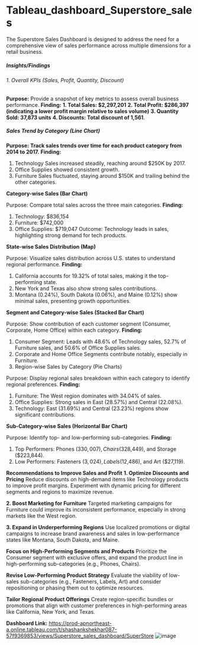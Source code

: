 # Tableau_dashboard_Superstore_sales
The Superstore Sales Dashboard is designed to address the need for a comprehensive view of sales performance across multiple dimensions for a retail business.

##### Insights/Findings
###### 1. Overall KPIs (Sales, Profit, Quantity, Discount)

**Purpose:** Provide a snapshot of key metrics to assess overall business performance.
**Finding:**
**1. Total Sales: $2,297,201**
**2. Total Profit: $286,397 (indicating a lower profit margin relative to sales volume)**
**3. Quantity Sold: 37,873 units**
**4. Discounts: Total discount of 1,561**.

##### Sales Trend by Category (Line Chart)

**Purpose: Track sales trends over time for each product category from 2014 to 2017.**
**Finding:**
1. Technology Sales increased steadily, reaching around $250K by 2017.
2. Office Supplies showed consistent growth.
3. Furniture Sales fluctuated, staying around $150K and trailing behind the other categories.

**Category-wise Sales (Bar Chart)**

Purpose: Compare total sales across the three main categories.
**Finding:**
1. Technology: $836,154
2. Furniture: $742,000
3. Office Supplies: $719,047
Outcome: Technology leads in sales, highlighting strong demand for tech products.

**State-wise Sales Distribution (Map)**

Purpose: Visualize sales distribution across U.S. states to understand regional performance.
**Finding:**
1. California accounts for 19.32% of total sales, making it the top-performing state.
2. New York and Texas also show strong sales contributions.
3. Montana (0.24%), South Dakota (0.06%), and Maine (0.12%) show minimal sales, presenting growth opportunities.

**Segment and Category-wise Sales (Stacked Bar Chart)**

Purpose: Show contribution of each customer segment (Consumer, Corporate, Home Office) within each category.
**Finding:**
1. Consumer Segment: Leads with 48.6% of Technology sales, 52.7% of Furniture sales, and 50.6% of Office Supplies sales.
2. Corporate and Home Office Segments contribute notably, especially in Furniture.
3. Region-wise Sales by Category (Pie Charts)

Purpose: Display regional sales breakdown within each category to identify regional preferences.
**Finding:**
1. Furniture: The West region dominates with 34.04% of sales.
2. Office Supplies: Strong sales in East (28.57%) and Central (22.08%).
3. Technology: East (31.69%) and Central (23.23%) regions show significant contributions.

**Sub-Category-wise Sales (Horizontal Bar Chart)**

Purpose: Identify top- and low-performing sub-categories.
**Finding:**
1. Top Performers: Phones ($330,007), Chairs ($328,449), and Storage ($223,844).
2. Low Performers: Fasteners ($3,024), Labels ($12,486), and Art ($27,119).

**Recommendations to Improve Sales and Profit**
**1. Optimize Discounts and Pricing**
Reduce discounts on high-demand items like Technology products to improve profit margins.
Experiment with dynamic pricing for different segments and regions to maximize revenue.

**2. Boost Marketing for Furniture**
Targeted marketing campaigns for Furniture could improve its inconsistent performance, especially in strong markets like the West region.

**3. Expand in Underperforming Regions**
Use localized promotions or digital campaigns to increase brand awareness and sales in low-performance states like Montana, South Dakota, and Maine.

**Focus on High-Performing Segments and Products**
Prioritize the Consumer segment with exclusive offers, and expand the product line in high-performing sub-categories (e.g., Phones, Chairs).

**Revise Low-Performing Product Strategy**
Evaluate the viability of low-sales sub-categories (e.g., Fasteners, Labels, Art) and consider repositioning or phasing them out to optimize resources.

**Tailor Regional Product Offerings**
Create region-specific bundles or promotions that align with customer preferences in high-performing areas like California, New York, and Texas.

**Dashboard Link:** https://prod-apnortheast-a.online.tableau.com/t/shashankshekhar087-57f9369853/views/Superstore_sales_dashboard/SuperStore
![image](https://github.com/user-attachments/assets/fe242429-bd88-4733-8fd1-bdde2c5b97c0)

